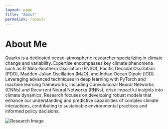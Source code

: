 ```yaml
---
layout: page
title: "About"
permalink: /about/
---
```


# About Me

Quarks is a dedicated ocean-atmospheric researcher specializing in climate change and variability. Expertise encompasses key climate phenomena such as El Niño-Southern Oscillation (ENSO), Pacific Decadal Oscillation (PDO), Madden-Julian Oscillation (MJO), and Indian Ocean Dipole (IOD). Leveraging advanced techniques in deep learning with PyTorch and machine learning frameworks, including Convolutional Neural Networks (CNNs) and Recurrent Neural Networks (RNNs), drive impactful insights into climate dynamics. Research focuses on developing robust models that enhance our understanding and predictive capabilities of complex climate interactions, contributing to sustainable environmental practices and informed policy decisions.

![Research Image](/quarks/research.jpg)

